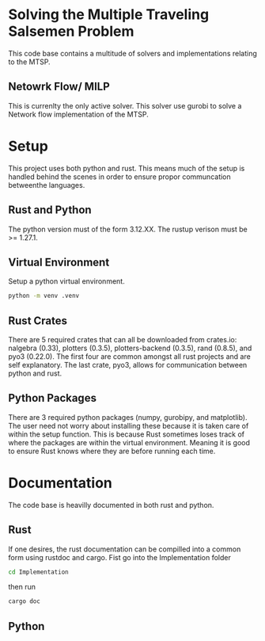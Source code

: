 # Solving the Multiple Traveling Salsemen Problem
This code base contains a multitude of solvers and implementations relating to the MTSP.

## Netowrk Flow/ MILP
This is currenlty the only active solver.
This solver use gurobi to solve a Network flow implementation of the MTSP.

# Setup
This project uses both python and rust. This means much of the setup is handled behind the scenes in order to ensure propor communcation betweenthe languages.

## Rust and Python
The python version must of the form 3.12.XX.
The rustup verison must be >= 1.27.1.

## Virtual Environment
Setup a python virtual environment.
```bash
python -m venv .venv
```

## Rust Crates
There are 5 required crates that can all be downloaded from crates.io: nalgebra (0.33), plotters (0.3.5), plotters-backend (0.3.5), rand (0.8.5), and pyo3 (0.22.0). The first four are common amongst all rust projects and are self explanatory. The last crate, pyo3, allows for communication between python and rust.

## Python Packages
There are 3 required python packages (numpy, gurobipy, and matplotlib). The user need not worry about installing these because it is taken care of within the setup function. This is because Rust sometimes loses track of where the packages are within the virtual environment. Meaning it is good to ensure Rust knows where they are before running each time.


# Documentation
The code base is heavilly documented in both rust and python.

## Rust
If one desires, the rust documentation can be compilled into a common form using rustdoc and cargo. Fist go into the Implementation folder
```bash
cd Implementation
```
then run
```bash
cargo doc
```

## Python